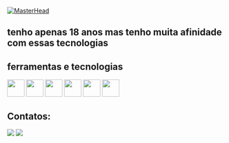 [![MasterHead](https://github.com/joelsondeveloper/joelsondeveloper/assets/115474776/b896261e-5fd3-4cbf-ba4c-55f555010db3)](https://github.com/joelsondeveloper)


<h2>tenho apenas 18 anos mas tenho muita afinidade com essas tecnologias</h2>


<h2>ferramentas e tecnologias</h2>
<img loading="lazy" src="https://cdn.jsdelivr.net/gh/devicons/devicon/icons/git/git-original.svg" width="40" height="40"/>
<img loading="lazy" src="https://cdn.jsdelivr.net/gh/devicons/devicon/icons/github/github-original.svg" width="40" height="40"/>
<img loading="lazy" src="https://cdn.jsdelivr.net/gh/devicons/devicon/icons/html5/html5-original.svg" width="40" height="40"/>
<img loading="lazy" src="https://cdn.jsdelivr.net/gh/devicons/devicon/icons/css3/css3-original.svg" width="40" height="40"/>
<img loading="lazy" src="https://cdn.jsdelivr.net/gh/devicons/devicon/icons/javascript/javascript-original.svg" width="40" height="40"/>
<img loading="lazy" src="https://cdn.jsdelivr.net/gh/devicons/devicon/icons/bootstrap/bootstrap-original.svg" width="40" height="40"/>


<h2>Contatos:</h2>

<div>
<a href="https://www.instagram.com/_joelson._/" target="_blank"></a>
<a href = "mailto:vicentejoelson80@gmail.com"><img loading="lazy" src="https://img.shields.io/badge/Gmail-D14836?style=for-the-badge&logo=gmail&logoColor=white" target="_blank"></a>
<a href="https://www.linkedin.com/in/joelson-vicente-957589278/" target="_blank"><img loading="lazy" src="https://img.shields.io/badge/-LinkedIn-%230077B5?style=for-the-badge&logo=linkedin&logoColor=white" target="_blank"></a>   
</div>




